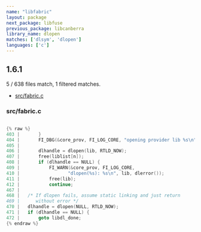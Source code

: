 ```yaml
---
name: "libfabric"
layout: package
next_package: libfuse
previous_package: libcanberra
library_name: dlopen
matches: ['dlsym', 'dlopen']
languages: ['c']
---
```

## 1.6.1
5 / 638 files match, 1 filtered matches.

 - [src/fabric.c](#srcfabricc)

### src/fabric.c

```c

{% raw %}
403 | 		}
404 | 		FI_DBG(&core_prov, FI_LOG_CORE, "opening provider lib %s\n", lib);
405 | 
406 | 		dlhandle = dlopen(lib, RTLD_NOW);
407 | 		free(liblist[n]);
408 | 		if (dlhandle == NULL) {
409 | 			FI_WARN(&core_prov, FI_LOG_CORE,
410 | 			       "dlopen(%s): %s\n", lib, dlerror());
411 | 			free(lib);
412 | 			continue;
467 | 
468 | 	/* If dlopen fails, assume static linking and just return
469 | 	   without error */
470 | 	dlhandle = dlopen(NULL, RTLD_NOW);
471 | 	if (dlhandle == NULL) {
472 | 		goto libdl_done;
{% endraw %}

```